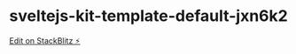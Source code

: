 # sveltejs-kit-template-default-jxn6k2

[Edit on StackBlitz ⚡️](https://stackblitz.com/edit/sveltejs-kit-template-default-jxn6k2)